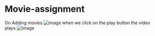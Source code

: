 # Movie-assignment
On Adding movies
![image](https://user-images.githubusercontent.com/104209441/185913345-9113c952-5bd7-44ed-83e2-36a2abccf7eb.png)
when we click on the play button the video plays
![image](https://user-images.githubusercontent.com/104209441/185913440-5ab12ad2-e27e-4e9f-860a-c99242ae3dad.png)
